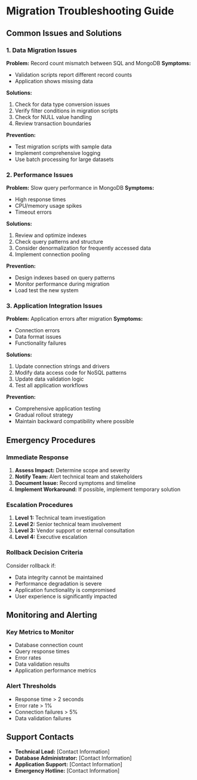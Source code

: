 # Migration Troubleshooting Guide

## Common Issues and Solutions

### 1. Data Migration Issues

**Problem:** Record count mismatch between SQL and MongoDB
**Symptoms:**
- Validation scripts report different record counts
- Application shows missing data

**Solutions:**
1. Check for data type conversion issues
2. Verify filter conditions in migration scripts
3. Check for NULL value handling
4. Review transaction boundaries

**Prevention:**
- Test migration scripts with sample data
- Implement comprehensive logging
- Use batch processing for large datasets

### 2. Performance Issues

**Problem:** Slow query performance in MongoDB
**Symptoms:**
- High response times
- CPU/memory usage spikes
- Timeout errors

**Solutions:**
1. Review and optimize indexes
2. Check query patterns and structure
3. Consider denormalization for frequently accessed data
4. Implement connection pooling

**Prevention:**
- Design indexes based on query patterns
- Monitor performance during migration
- Load test the new system

### 3. Application Integration Issues

**Problem:** Application errors after migration
**Symptoms:**
- Connection errors
- Data format issues
- Functionality failures

**Solutions:**
1. Update connection strings and drivers
2. Modify data access code for NoSQL patterns
3. Update data validation logic
4. Test all application workflows

**Prevention:**
- Comprehensive application testing
- Gradual rollout strategy
- Maintain backward compatibility where possible

## Emergency Procedures

### Immediate Response
1. **Assess Impact:** Determine scope and severity
2. **Notify Team:** Alert technical team and stakeholders
3. **Document Issue:** Record symptoms and timeline
4. **Implement Workaround:** If possible, implement temporary solution

### Escalation Procedures
1. **Level 1:** Technical team investigation
2. **Level 2:** Senior technical team involvement
3. **Level 3:** Vendor support or external consultation
4. **Level 4:** Executive escalation

### Rollback Decision Criteria
Consider rollback if:
- Data integrity cannot be maintained
- Performance degradation is severe
- Application functionality is compromised
- User experience is significantly impacted

## Monitoring and Alerting

### Key Metrics to Monitor
- Database connection count
- Query response times
- Error rates
- Data validation results
- Application performance metrics

### Alert Thresholds
- Response time > 2 seconds
- Error rate > 1%
- Connection failures > 5%
- Data validation failures

## Support Contacts

- **Technical Lead:** [Contact Information]
- **Database Administrator:** [Contact Information]
- **Application Support:** [Contact Information]
- **Emergency Hotline:** [Contact Information]
